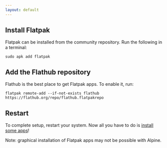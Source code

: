 ```yaml
---
layout: default
---
```

## Install Flatpak
  Flatpak can be installed from the community repository. Run the following in a terminal:

```
sudo apk add flatpak
```

## Add the Flathub repository
Flathub is the best place to get Flatpak apps. To enable it, run:

```
flatpak remote-add --if-not-exists flathub https://flathub.org/repo/flathub.flatpakrepo
```

## Restart
To complete setup, restart your system. Now all you have to do is [install some apps](https://flathub.org)!

Note: graphical installation of Flatpak apps may not be possible with Alpine.

<!--
Written with love using [Apostrophe](https://flathub.org/apps/details/org.gnome.gitlab.somas.Apostrophe).
-->